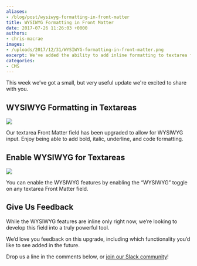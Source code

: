 ```yaml
---
aliases:
- /blog/post/wysiwyg-formatting-in-front-matter
title: WYSIWYG Formatting in Front Matter
date: 2017-07-26 11:26:03 +0000
authors:
- chris-macrae
images:
- /uploads/2017/12/31/WYSIWYG-formatting-in-front-matter.png
excerpt: We've added the ability to add inline formatting to textarea fields
categories:
- CMS
---
```

This week we’ve got a small, but very useful update we're excited to share with you.

## WYSIWYG Formatting in Textareas

<img src="/uploads/2017/12/31/WYSIWYG-preview.gif" draggable="true" data-bukket-ext-bukket-draggable="true">

Our textarea Front Matter field has been upgraded to allow for WYSIWYG input. Enjoy being able to add bold, italic, underline, and code formatting.

## Enable WYSIWYG for Textareas

<img src="/uploads/2017/12/31/WYSIWYG-config.gif" draggable="true" data-bukket-ext-bukket-draggable="true">

You can enable the WYSIWYG features by enabling the “WYSIWYG” toggle on any textarea Front Matter field.

## Give Us Feedback

While the WYSIWYG features are inline only right now, we’re looking to develop this field into a truly powerful tool.

We’d love you feedback on this upgrade, including which functionality you’d like to see added in the future.

Drop us a line in the comments below, or [join our Slack community](https://forestry.io/blog/post/join-our-slack-community/)!
